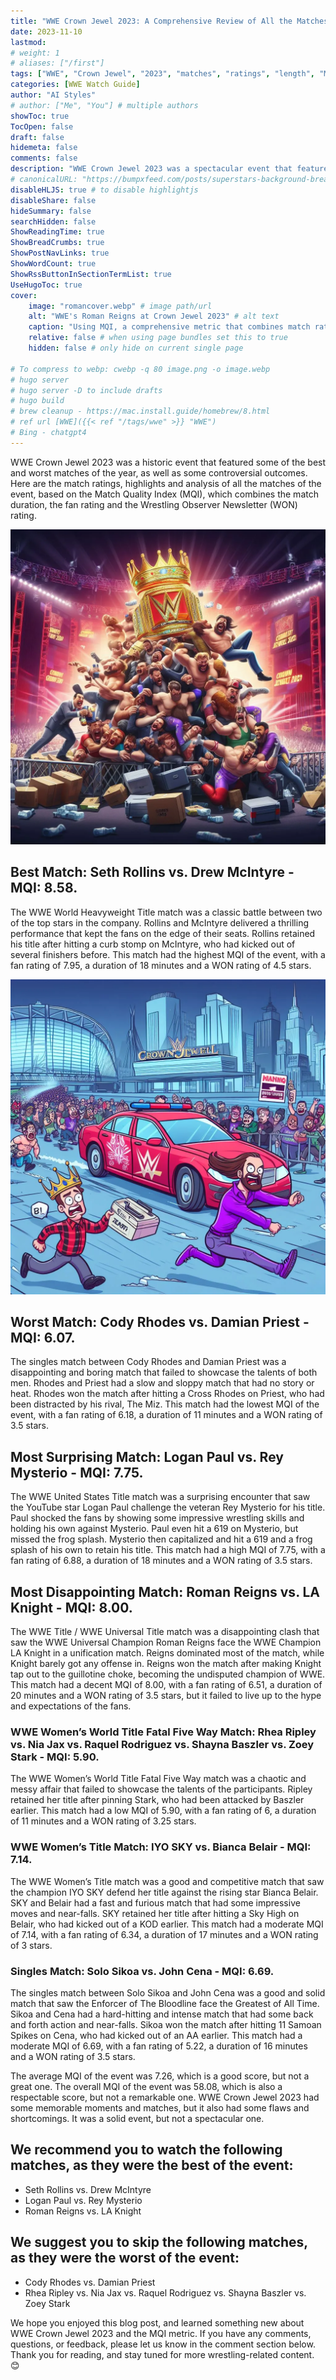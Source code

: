 ```yaml
---
title: "WWE Crown Jewel 2023: A Comprehensive Review of All the Matches"
date: 2023-11-10
lastmod:
# weight: 1
# aliases: ["/first"]
tags: ["WWE", "Crown Jewel", "2023", "matches", "ratings", "length", "MQI", "best", "worst", "watch", "skip", "match quality index", "Bianca Belair", "Cody Rhodes", "Damian Priest", "Drew McIntyre", "IYO SKY", "John Cena", "LA Knight", "Logan Paul", "Nia Jax", "Paul Heyman", "Raquel Rodriguez", "Rey Mysterio", "Rhea Ripley", "Roman Reigns", "Seth Rollins", "Shayna Baszler", "Solo Sikoa", "Zoey Stark"]
categories: [WWE Watch Guide]
author: "AI Styles"
# author: ["Me", "You"] # multiple authors
showToc: true
TocOpen: false
draft: false
hidemeta: false
comments: false
description: "WWE Crown Jewel 2023 was a spectacular event that featured some of the best matches of the year. However, not all matches were created equal, and some of them were not worth your time. In this blog post, we will use a metric called the Match Quality Index (MQI) to rank the matches from best to worst, and give you our recommendations on which ones to watch and which ones to skip."
# canonicalURL: "https://bumpxfeed.com/posts/superstars-background-breakdown-wwe-superstars-who-competed-at-backlash-2023-part-1/"
disableHLJS: true # to disable highlightjs
disableShare: false
hideSummary: false
searchHidden: false
ShowReadingTime: true
ShowBreadCrumbs: true
ShowPostNavLinks: true
ShowWordCount: true
ShowRssButtonInSectionTermList: true
UseHugoToc: true
cover:
    image: "romancover.webp" # image path/url
    alt: "WWE's Roman Reigns at Crown Jewel 2023" # alt text
    caption: "Using MQI, a comprehensive metric that combines match rating and match length to provide a holistic assessment of the quality of each bout, here are the WWE Crown Jewel 2023 scores" # display caption under cover
    relative: false # when using page bundles set this to true
    hidden: false # only hide on current single page

# To compress to webp: cwebp -q 80 image.png -o image.webp
# hugo server
# hugo server -D to include drafts
# hugo build
# brew cleanup - https://mac.install.guide/homebrew/8.html
# ref url [WWE]({{< ref "/tags/wwe" >}} "WWE")
# Bing - chatgpt4
---
```


WWE Crown Jewel 2023 was a historic event that featured some of the best and worst matches of the year, as well as some controversial outcomes. Here are the match ratings, highlights and analysis of all the matches of the event, based on the Match Quality Index (MQI), which combines the match duration, the fan rating and the Wrestling Observer Newsletter (WON) rating.

![WWE Crown Jewel 2023 Best Matches to Watch](mustwatch.webp)

## Best Match: Seth Rollins vs. Drew McIntyre - MQI: 8.58. 
The WWE World Heavyweight Title match was a classic battle between two of the top stars in the company. Rollins and McIntyre delivered a thrilling performance that kept the fans on the edge of their seats. Rollins retained his title after hitting a curb stomp on McIntyre, who had kicked out of several finishers before. This match had the highest MQI of the event, with a fan rating of 7.95, a duration of 18 minutes and a WON rating of 4.5 stars.

![WWE Crown Jewel 2023 Worst Matches to skip](skip.webp)

## Worst Match: Cody Rhodes vs. Damian Priest - MQI: 6.07. 
The singles match between Cody Rhodes and Damian Priest was a disappointing and boring match that failed to showcase the talents of both men. Rhodes and Priest had a slow and sloppy match that had no story or heat. Rhodes won the match after hitting a Cross Rhodes on Priest, who had been distracted by his rival, The Miz. This match had the lowest MQI of the event, with a fan rating of 6.18, a duration of 11 minutes and a WON rating of 3.5 stars. 

## Most Surprising Match: Logan Paul vs. Rey Mysterio - MQI: 7.75. 
The WWE United States Title match was a surprising encounter that saw the YouTube star Logan Paul challenge the veteran Rey Mysterio for his title. Paul shocked the fans by showing some impressive wrestling skills and holding his own against Mysterio. Paul even hit a 619 on Mysterio, but missed the frog splash. Mysterio then capitalized and hit a 619 and a frog splash of his own to retain his title. This match had a high MQI of 7.75, with a fan rating of 6.88, a duration of 18 minutes and a WON rating of 3.5 stars. 

## Most Disappointing Match: Roman Reigns vs. LA Knight - MQI: 8.00. 
The WWE Title / WWE Universal Title match was a disappointing clash that saw the WWE Universal Champion Roman Reigns face the WWE Champion LA Knight in a unification match. Reigns dominated most of the match, while Knight barely got any offense in. Reigns won the match after making Knight tap out to the guillotine choke, becoming the undisputed champion of WWE. This match had a decent MQI of 8.00, with a fan rating of 6.51, a duration of 20 minutes and a WON rating of 3.5 stars, but it failed to live up to the hype and expectations of the fans.

### WWE Women’s World Title Fatal Five Way Match: Rhea Ripley vs. Nia Jax vs. Raquel Rodriguez vs. Shayna Baszler vs. Zoey Stark - MQI: 5.90. 
The WWE Women’s World Title Fatal Five Way match was a chaotic and messy affair that failed to showcase the talents of the participants. Ripley retained her title after pinning Stark, who had been attacked by Baszler earlier. This match had a low MQI of 5.90, with a fan rating of 6, a duration of 11 minutes and a WON rating of 3.25 stars. 

### WWE Women’s Title Match: IYO SKY vs. Bianca Belair - MQI: 7.14. 
The WWE Women’s Title match was a good and competitive match that saw the champion IYO SKY defend her title against the rising star Bianca Belair. SKY and Belair had a fast and furious match that had some impressive moves and near-falls. SKY retained her title after hitting a Sky High on Belair, who had kicked out of a KOD earlier. This match had a moderate MQI of 7.14, with a fan rating of 6.34, a duration of 17 minutes and a WON rating of 3 stars.
### Singles Match: Solo Sikoa vs. John Cena - MQI: 6.69. 
The singles match between Solo Sikoa and John Cena was a good and solid match that saw the Enforcer of The Bloodline face the Greatest of All Time. Sikoa and Cena had a hard-hitting and intense match that had some back and forth action and near-falls. Sikoa won the match after hitting 11 Samoan Spikes on Cena, who had kicked out of an AA earlier. This match had a moderate MQI of 6.69, with a fan rating of 5.22, a duration of 16 minutes and a WON rating of 3.5 stars.

The average MQI of the event was 7.26, which is a good score, but not a great one. The overall MQI of the event was 58.08, which is also a respectable score, but not a remarkable one. WWE Crown Jewel 2023 had some memorable moments and matches, but it also had some flaws and shortcomings. It was a solid event, but not a spectacular one.

## We recommend you to watch the following matches, as they were the best of the event:

* Seth Rollins vs. Drew McIntyre
* Logan Paul vs. Rey Mysterio
* Roman Reigns vs. LA Knight

## We suggest you to skip the following matches, as they were the worst of the event:

* Cody Rhodes vs. Damian Priest
* Rhea Ripley vs. Nia Jax vs. Raquel Rodriguez vs. Shayna Baszler vs. Zoey Stark 

We hope you enjoyed this blog post, and learned something new about WWE Crown Jewel 2023 and the MQI metric. If you have any comments, questions, or feedback, please let us know in the comment section below. Thank you for reading, and stay tuned for more wrestling-related content. 😊